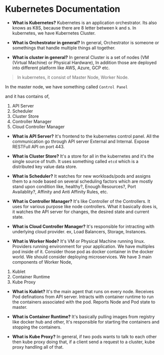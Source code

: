 # **Kubernetes Documentation**

* **What is Kubernetes?** Kubernetes is an application orchestrator. Its also knows as K8S, because there are 8 letter between k and s. In kubernetes, we have Kubernetes Cluster.

* **What is Orchestrator in general?** In general, Orchestrator is someone or somethings that handle multiple things all together.

* **What is cluster in general?** In general Cluster is a set of nodes (VM (Virtual Machine) or Physical Hardware), In addition those are deployed into different platform like AWS, Azure, GCP etc.

> In kubernetes, it consist of Master Node, Worker Node.

In the master node, we have something called ```Control Panel```

and it has contains of,

1. API Server
2. Scheduler
3. Cluster Store
4. Controller Manager
5. Cloud Controller Manager

* **What is API Server?** It's frontend to the kubernetes control panel. All the communication go through API server External and Internal. Expose RESTFull API on port 443.

* **What is Cluster Store?** It's a store for all in the kubernetes and it's the single source of truth. It uses something called ```etcd``` which is a distributed key value data store.

* **What is Scheduler?** It watches for new workloads/pods and assigns them to a node based on several scheduling factors which are mostly stand upon condition like, healthy?, Enough Resources?, Port Availablity?, Affinity and Anti Affinity Rules, etc.

* **What is Controller Manager?** It's like Controller of the Controllers. It uses for various purpose like node controllers. What it basically does is, it watches the API server for changes, the desired state and current state.

* **What is Cloud Controller Manager?** It's responsible for intracting with underlying cloud provider. ex, Load Balancers, Storage, Instances.

* **What is Worker Node?** It's VM or Physical Machine running linux. Providers running environment for your application. We have multiples pod inside of it. Consider those pod as docker container in the docker world. We should consider deploying microservices. We have 3 main components of Worker Node,

1. Kublet
2. Container Runtime
3. Kube Proxy

* **What is Kublet?** It's the main agent that runs on every node. Receives Pod definations from API server. Intracts with container runtime to run the containers associated with the pod. Reports Node and Pod state to master.

* **What is Container Runtime?** It's basically pulling images from registry like docker hub and other, It's responsible for starting the containers and stopping the containers.

* **What is Kube Proxy?** In general, if two pods wants to talk to each other then kube proxy doing that, if a client send a request to a cluster, kube proxy handling all of that.
